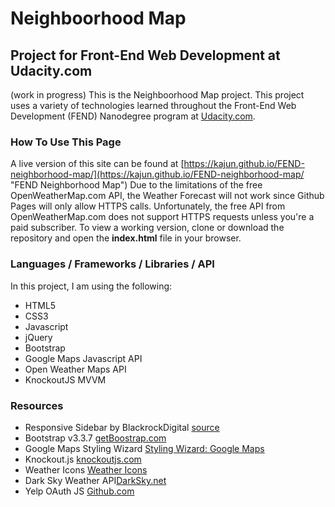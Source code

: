 # Neighboorhood Map
## Project for Front-End Web Development at Udacity.com
(work in progress)
This is the Neighboorhood Map project. This project uses a variety of technologies learned throughout the Front-End Web Development (FEND) Nanodegree program at [Udacity.com](http://udacity.com "Udacity.com").

### How To Use This Page
A live version of this site can be found at [https://kajun.github.io/FEND-neighborhood-map/](https://kajun.github.io/FEND-neighborhood-map/ "FEND Neighborhood Map")
Due to the limitations of the free OpenWeatherMap.com API, the Weather Forecast will not work since Github Pages will only allow HTTPS calls. Unfortunately, the free API from OpenWeatherMap.com does not support HTTPS requests unless you're a paid subscriber. 
To view a working version, clone or download the repository and open the **index.html** file in your browser. 

### Languages / Frameworks / Libraries / API
In this project, I am using the following:
- HTML5
- CSS3
- Javascript
- jQuery
- Bootstrap
- Google Maps Javascript API
- Open Weather Maps API
- KnockoutJS MVVM


### Resources
- Responsive Sidebar by BlackrockDigital [source](https://github.com/BlackrockDigital/startbootstrap-simple-sidebar "Responsive Sidebar")
- Bootstrap v3.3.7 [getBoostrap.com](http://getbootstrap.com "getBootstrap.com")
- Google Maps Styling Wizard [Styling Wizard: Google Maps](https://mapstyle.withgoogle.com/ "Google Maps Styling Wizard")
- Knockout.js [knockoutjs.com](http://knockoutjs.com "Knockout JS")
- Weather Icons [Weather Icons](https://erikflowers.github.io/weather-icons/j "Weather Icons")
- Dark Sky Weather API[DarkSky.net](https://darsky.net/ "DarkSky")
- Yelp OAuth JS [Github.com](https://gist.github.com/mnemonicflow/1b90ef0d294c692d24458b8378054c81 "Mnemonic")

